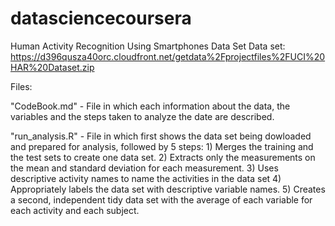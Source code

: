 # datasciencecoursera

Human Activity Recognition Using Smartphones Data Set 
Data set: https://d396qusza40orc.cloudfront.net/getdata%2Fprojectfiles%2FUCI%20HAR%20Dataset.zip 

Files:

"CodeBook.md" - File in which each information about the data, the variables and the steps taken to analyze the date are described.

"run_analysis.R" - File in which first shows the data set being dowloaded and prepared for analysis, followed by 5 steps: 
      1) Merges the training and the test sets to create one data set.
      2) Extracts only the measurements on the mean and standard deviation for each measurement. 
      3) Uses descriptive activity names to name the activities in the data set
      4) Appropriately labels the data set with descriptive variable names. 
      5) Creates a second, independent tidy data set with the average of each variable for each activity and each subject.
